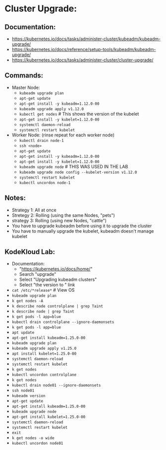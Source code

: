# Cluster Upgrade:
## Documentation:
- https://kubernetes.io/docs/tasks/administer-cluster/kubeadm/kubeadm-upgrade/
- https://kubernetes.io/docs/reference/setup-tools/kubeadm/kubeadm-upgrade/
- https://kubernetes.io/docs/tasks/administer-cluster/cluster-upgrade/

## Commands:
- Master Node:
  - `kubeadm upgrade plan`
  - `apt-get update`
  - `apt-get install -y kubeadm=1.12.0-00`
  - `kubeadm upgrade apply v1.12.0`
  - `kubectl get nodes` # This shows the version of the kubelet
  - `apt-get install -y kubelet=1.12.0-00`
  - `systemctl daemon-reload`
  - `systemctl restart kubelet`
- Worker Node: (rinse repeat for each worker node)
  - `kubectl drain node-1`
  - `ssh <node>`
  - `apt-get update`
  - `apt-get install -y kubeadm=1.12.0-00`
  - `apt-get install -y kubelet=1.12.0-00`
  - `kubeadm upgrade node` # THIS WAS USED IN THE LAB
  - `kubeadm upgrade node config --kubelet-version v1.12.0`
  - `systemctl restart kubelet`
  - `kubectl uncordon node-1`

## Notes:
- Strategy 1: All at once
- Stretegy 2: Rolling (using the same Nodes, "pets")
- strategy 3: Rolling (using new Nodes, "cattle")
- You have to upgrade kubeadm before using it to upgrade the cluster
- You have to manually upgrade the kubelet, kubeadm doesn't manage kubelet

## KodeKloud Lab:
- Documentation:
  - "https://kubernetes.io/docs/home/"
  - Search "upgrade"
  - Select "Upgrading kubeadm clusters"
  - Select "the version <source> to <destination>" link
- `cat /etc/*release*` # View OS
- `kubeadm upgrade plan`
- `k get nodes -A`
- `k describe node controlplane | grep Taint`
- `k describe node | grep Taint`
- `k get pods -l app=blue`
- `kubectl drain controlplane --ignore-daemonsets`
- `k get pods -l app=blue`
- `apt update`
- `apt-get install kubeadm=1.25.0-00`
- `kubeadm upgrade plan`
- `kubeadm upgrade apply v1.25.0`
- `apt install kubelet=1.25.0-00`
- `systemctl daemon-reload`
- `systemctl restart kubelet`
- `k get nodes`
- `kubectl uncordon controlplane`
- `k get nodes`
- `kubectl drain node01 --ignore-daemonsets`
- `ssh node01`
- `kubeadm version`
- `apt-get update`
- `apt-get install kubeadm=1.25.0-00`
- `kubeadm upgrade node`
- `apt-get install kubelet=1.25.0-00`
- `systemctl daemon-reload`
- `systemctl restart kubelet`
- `exit`
- `k get nodes -o wide`
- `kubectl uncordon node01`
